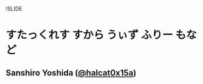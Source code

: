 !SLIDE

# すたっくれす すから うぃず ふりー もなど

## Sanshiro Yoshida ([@halcat0x15a](http://twitter.com/halcat0x15a))
